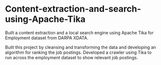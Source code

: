 Content-extraction-and-search-using-Apache-Tika
===============================================

Built a content extraction and a local search engine using Apache Tika for Employment dataset from DARPA XDATA.


Built this project by cleansing and transforming the data and developing an algorithm for ranking the job postings. Developed a crawler using Tika to run across the employment dataset to show relevant job postings.
